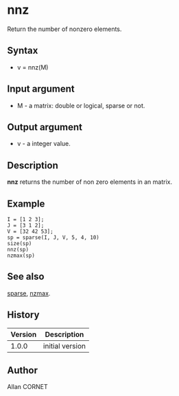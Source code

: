 

# nnz

Return the number of nonzero elements.

## Syntax

- v = nnz(M)

## Input argument

 - M - a matrix: double or logical, sparse or not.

## Output argument

 - v - a integer value.

## Description


  <p><b>nnz</b> returns the number of non zero elements in an matrix.</p>


## Example

```Nelson
I = [1 2 3];
J = [3 1 2];
V = [32 42 53];
sp = sparse(I, J, V, 5, 4, 10)
size(sp)
nnz(sp)
nzmax(sp)
```

## See also

[sparse](sparse.md), [nzmax](nzmax.md).
## History

|Version|Description|
|------|------|
|1.0.0|initial version|


## Author

Allan CORNET



